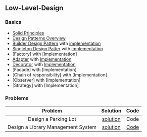 ## Low-Level-Design

### Basics
- [Solid Principles](./SolidPrinciples/SolidPrinciples.md)
- [Design Patterns Overview](./DesignPatterns/DesignPatterns.md)
- [Builder Design Pattern](./DesignPatterns/Builder.md) with [implementation](./implementation/builder)
- [Singleton Design Patter](./DesignPatterns/Singleton.md) with [implementation](./implementation/singleton)
- [Factory] with [Implementation]
- [Adapter](./DesignPatterns/Adapter.md) with [Implementation](./implementation/adapter)
- [Decorator](./DesignPatterns/Decorator.md) with [Implementation](./implementation/decorator)
- [Facade] with [Implementation]
- [Chain of responsibility] with [Implementation]
- [Observer] with [Implementation]
- [Strategy] with [Implementation]

### Problems

|              Problem               |                                  Solution                                   |                                 Code                                  |
|:----------------------------------:|:---------------------------------------------------------------------------:|:---------------------------------------------------------------------:|
|        Design a Parking Lot        |         [solution](./Problems/Design%20a%20Parking%20Lot/Readme.md)         |                                 Code                                  |
| Design a Library Management System | [solution](./Problems/Design%20a%20Library%20Management%20System/Readme.md) | [Code](./Problems/Design%20a%20Library%20Management%20System/code.md) |